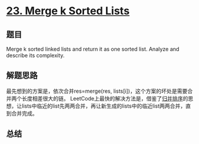 # [23. Merge k Sorted Lists](https://leetcode.com/problems/merge-k-sorted-lists/)

## 题目
Merge k sorted linked lists and return it as one sorted list. Analyze and describe its complexity.

## 解题思路
最先想到的方案是，依次合并res=merge(res, lists[i])，这个方案的坏处是需要合并两个长度相差很大的链。
LeetCode上最快的解决方法是，借鉴了[归并排序](https://zh.wikipedia.org/wiki/%E5%BD%92%E5%B9%B6%E6%8E%92%E5%BA%8F)的思想，让lists中临近的list先两两合并，再让新生成的lists中的临近list两两合并，直到合并完成。

## 总结
